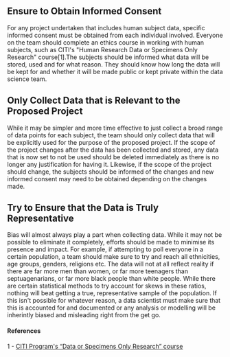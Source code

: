 ## Ensure to Obtain Informed Consent

For any project undertaken that includes human subject data, specific informed consent must be obtained from each individual involved. Everyone on the team should complete an ethics course in working with human subjects, such as CITI's "Human Research Data or Specimens Only Research" course[1].The subjects should be informed what data will be stored, used and for what reason. They should know how long the data will be kept for and whether it will be made public or kept private within the data science team. 

## Only Collect Data that is Relevant to the Proposed Project

While it may be simpler and more time effective to just collect a broad range of data points for each subject, the team should only collect data that will be explicitly used for the purpose of the proposed project. If the scope of the project changes after the data has been collected and stored, any data that is now set to not be used should be deleted immediately as there is no longer any justification for having it. Likewise, if the scope of the project should change, the subjects should be informed of the changes and new informed consent may need to be obtained depending on the changes made.

## Try to Ensure that the Data is Truly Representative

Bias will almost always play a part when collecting data. While it may not be possible to eliminate it completely, efforts should be made to minimise its presence and impact. For example, if attempting to poll everyone in a certain population, a team should make sure to try and reach all ethnicities, age groups, genders, religions etc. The data will not at all reflect reality if there are far more men than women, or far more teenagers than septuagenarians, or far more black people than white people. While there are certain statistical methods to try account for skews in these ratios, nothing will beat getting a true, representative sample of the population. If this isn't possible for whatever reason, a data scientist must make sure that this is accounted for and documented or any analysis or modelling will be inherintly biased and misleading right from the get go.

#### References

1 - [CITI Program's “Data or Specimens Only Research” course](https://www.citiprogram.org/index.cfm?pageID=154&icat=0&ac=0)

